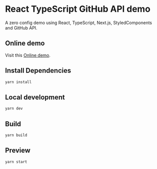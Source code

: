 # React TypeScript GitHub API demo

A zero config demo using React, TypeScript, Next.js, StyledComponents and GitHub API.

## Online demo

Visit this [Online demo](https://nextjs.org/docs/advanced-features/compiler#styled-components).

## Install Dependencies

```bash
yarn install
```

## Local development

```bash
yarn dev
```

## Build

```bash
yarn build
```

## Preview

```bash
yarn start
```

